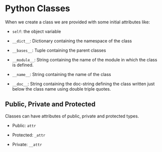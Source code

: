 # Python Classes

When we create a class we are provided with some initial attributes like:

- `self`: the object variable

- `__dict__`: Dictionary containing the namespace of the class

- `__bases__`: Tuple containing the parent classes

- `__module__`: String containing the name of the module in which the class is defined.

- `__name__`: String containing the name of the class

- `__doc__`: String containing the doc-string defining the class written just below the class name using double triple quotes.

## Public, Private and Protected

Classes can have attributes of public, private and protected types.

- Public: `attr`

- Protected: `_attr`

- Private: `__attr`
